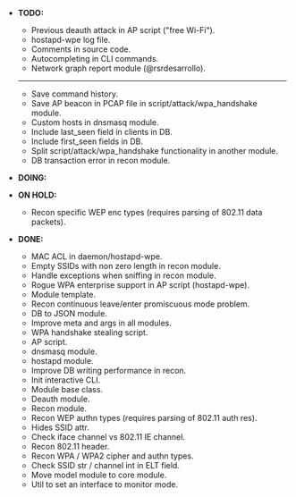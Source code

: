 - **TODO:**
    * Previous deauth attack in AP script ("free Wi-Fi").
    * hostapd-wpe log file.
    * Comments in source code.
    * Autocompleting in CLI commands.
    * Network graph report module (@rsrdesarrollo).
    ---------
    * Save command history.
    * Save AP beacon in PCAP file in script/attack/wpa_handshake module.
    * Custom hosts in dnsmasq module.
    * Include last_seen field in clients in DB.
    * Include first_seen fields in DB.
    * Split script/attack/wpa_handshake functionality in another module.
    * DB transaction error in recon module.

- **DOING:**

- **ON HOLD:**
    * Recon specific WEP enc types (requires parsing of 802.11 data packets).

- **DONE:**
    * MAC ACL in daemon/hostapd-wpe.
    * Empty SSIDs with non zero length in recon module.
    * Handle exceptions when sniffing in recon module.
    * Rogue WPA enterprise support in AP script (hostapd-wpe).
    * Module template.
    * Recon continuous leave/enter promiscuous mode problem.
    * DB to JSON module.
    * Improve meta and args in all modules.
    * WPA handshake stealing script.
    * AP script.
    * dnsmasq module.
    * hostapd module.
    * Improve DB writing performance in recon.
    * Init interactive CLI.
    * Module base class.
    * Deauth module.
    * Recon module.
    * Recon WEP authn types (requires parsing of 802.11 auth res).
    * Hides SSID attr.
    * Check iface channel vs 802.11 IE channel.
    * Recon 802.11 header.
    * Recon WPA / WPA2 cipher and authn types.
    * Check SSID str / channel int in ELT field.
    * Move model module to core module.
    * Util to set an interface to monitor mode.
